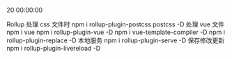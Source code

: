 20 00:00:00

Rollup
处理 css 文件时
npm i rollup-plugin-postcss postcss -D
处理 vue 文件
npm i vue
npm i rollup-plugin-vue -D
npm i vue-template-compiler -D
npm i rollup-plugin-replace -D
本地服务
npm i rollup-plugin-serve -D
保存修改更新
npm i rollup-plugin-livereload -D
